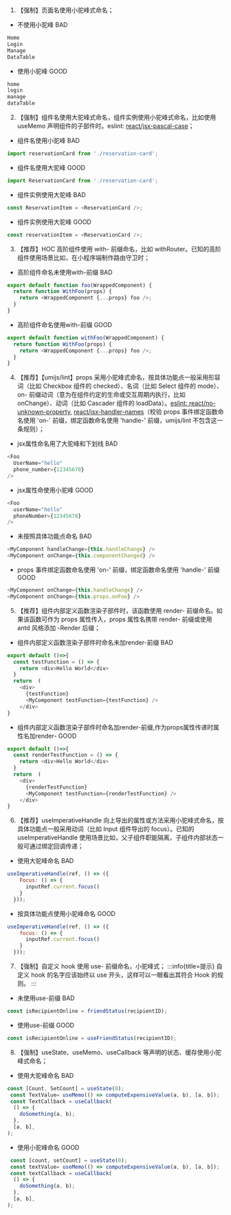 1. 【强制】页面名使用小驼峰式命名；

- 不使用小驼峰 <Badge type="error">BAD</Badge>

```js
Home
Login
Manage
DataTable
```
- 使用小驼峰 <Badge type="success">GOOD</Badge>

```js
home
login
manage
dataTable
```
2. 【强制】组件名使用大驼峰式命名，组件实例使用小驼峰式命名，比如使用 useMemo 声明组件的子部件时。eslint: [react/jsx-pascal-case](https://github.com/jsx-eslint/eslint-plugin-react/blob/master/docs/rules/jsx-pascal-case.md)；

- 组件名使用小驼峰 <Badge type="error">BAD</Badge>
```js
import reservationCard from './reservation-card';
```
- 组件名使用大驼峰 <Badge type="success">GOOD</Badge>
```js
import ReservationCard from './reservation-card';
```

- 组件实例使用大驼峰 <Badge type="error">BAD</Badge>
```js
const ReservationItem = <ReservationCard />;
```
- 组件实例使用大驼峰 <Badge type="success">GOOD</Badge>
```js
const reservationItem = <ReservationCard />;
```
3. 【推荐】HOC 高阶组件使用 with- 前缀命名，比如 withRouter。已知的高阶组件使用场景比如，在小程序端制作路由守卫时；
- 高阶组件命名未使用with-前缀 <Badge type="error">BAD</Badge>
```js
export default function foo(WrappedComponent) {
  return function WithFoo(props) {
    return <WrappedComponent {...props} foo />;
  }
}
```
- 高阶组件命名使用with-前缀 <Badge type="success">GOOD</Badge>

```js
export default function withFoo(WrappedComponent) {
  return function WithFoo(props) {
    return <WrappedComponent {...props} foo />;
  }
}
```
4. 【推荐】【umijs/lint】props 采用小驼峰式命名，按具体功能点一般采用形容词（比如 Checkbox 组件的 checked）、名词（比如 Select 组件的 mode）、on- 前缀动词（意为在组件约定的生命或交互周期内执行，比如 onChange）、动词（比如 Cascader 组件的 loadData）。[eslint: react/no-unknown-property](https://github.com/jsx-eslint/eslint-plugin-react/blob/master/docs/rules/no-unknown-property.md), [react/jsx-handler-names](https://github.com/jsx-eslint/eslint-plugin-react/blob/master/docs/rules/jsx-handler-names.md)（校验 props 事件绑定函数命名使用 'on-' 前缀，绑定函数命名使用 'handle-' 前缀，umijs/lint 不包含这一条规则）；
- jsx属性命名用了大驼峰和下划线 <Badge type="error">BAD</Badge>
```js
<Foo
  UserName="hello"
  phone_number={12345678}
/>
```
- jsx属性命使用小驼峰 <Badge type="success">GOOD</Badge>
```js
<Foo
  userName="hello"
  phoneNumber={12345678}
/>
```
- 未按照具体功能点命名 <Badge type="error">BAD</Badge>
```js
<MyComponent handleChange={this.handleChange} />
<MyComponent onChange={this.componentChanged} />
```
- props 事件绑定函数命名使用 'on-' 前缀，绑定函数命名使用 'handle-' 前缀<Badge type="success">GOOD</Badge>
```js
<MyComponent onChange={this.handleChange} />
<MyComponent onChange={this.props.onFoo} />
```
5. 【推荐】组件内部定义函数渲染子部件时，该函数使用 render- 前缀命名。如果该函数可作为 props 属性传入，props 属性名携带 render- 前缀或使用 antd 风格添加 -Render 后缀；

- 组件内部定义函数渲染子部件时命名未加render-前缀 <Badge type="error">BAD</Badge>

```js
export default ()=>{
  const testFunction = () => {
    return <div>Hello World</div>
  }
  return  (
    <div>
      {testFunction}
      <MyComponent testFunction={testFunction} />
    </div>
}
```


- 组件内部定义函数渲染子部件时命名加render-前缀,作为props属性传递时属性名加render- <Badge type="success">GOOD</Badge>

```js
export default ()=>{
  const renderTestFunction = () => {
    return <div>Hello World</div>
  }
  return  (
    <div>
      {renderTestFunction}
      <MyComponent testFunction={renderTestFunction} />
    </div>
}
```
6. 【推荐】useImperativeHandle 向上导出的属性或方法采用小驼峰式命名，按具体功能点一般采用动词（比如 Input 组件导出的 focus）。已知的 useImperativeHandle 使用场景比如，父子组件职能隔离，子组件内部状态一般可通过绑定回调传递；
- 使用大驼峰命名 <Badge type="error">BAD</Badge>
```js
useImperativeHandle(ref, () => ({
    Focus: () => {
      inputRef.current.focus()
    }
  }));
```
- 按具体功能点使用小驼峰命名 <Badge type="success">GOOD</Badge>
```js
useImperativeHandle(ref, () => ({
    focus: () => {
      inputRef.current.focus()
    }
  }));
```
7. 【强制】自定义 hook 使用 use- 前缀命名，小驼峰式；
:::info{title=提示}
自定义 hook 的名字应该始终以 use 开头，这样可以一眼看出其符合 Hook 的规则。
:::
- 未使用use-前缀 <Badge type="error">BAD</Badge>
```js
const isRecipientOnline = friendStatus(recipientID);
```
- 使用use-前缀 <Badge type="success">GOOD</Badge>
```js
const isRecipientOnline = useFriendStatus(recipientID);
```
8. 【强制】useState、useMemo、useCallback 等声明的状态、缓存使用小驼峰式命名；
- 使用大驼峰命名 <Badge type="error">BAD</Badge>
```js
const [Count, SetCount] = useState(0);
 const TextValue= useMemo(() => computeExpensiveValue(a, b), [a, b]);
 const TextCallback = useCallback(
  () => {
    doSomething(a, b);
  },
  [a, b],
);
```
- 使用小驼峰命名 <Badge type="success">GOOD</Badge>
```js
 const [count, setCount] = useState(0);
 const textValue= useMemo(() => computeExpensiveValue(a, b), [a, b]);
 const textCallback = useCallback(
  () => {
    doSomething(a, b);
  },
  [a, b],
);
```